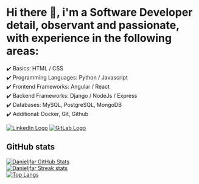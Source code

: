 # Hi there 👋, i'm a Software Developer detail, observant and passionate, with experience in the following areas:

✔️ Basics: HTML / CSS</br> 
✔️ Programming Languages: Python / Javascript</br> 
✔️ Frontend Frameworks: Angular / React</br> 
✔️ Backend Frameworks: Django / NodeJs / Express</br> 
✔️ Databases: MySQL, PostgreSQL, MongoDB</br> 
✔️ Additional: Docker, Git, Github</br> 

[![LinkedIn Logo](https://img.shields.io/badge/LinkedIn-0077B5?style=for-the-badge&logo=linkedin&logoColor=white)](https://www.linkedin.com/in/danjfar/)
[![GitLab Logo](https://img.shields.io/badge/GitLab-330F63?style=for-the-badge&logo=gitlab&logoColor=white)](https://gitlab.com/d.98.jose)

## GitHub stats

[![Danieljfar GitHub Stats](https://github-readme-stats.vercel.app/api?username=danieljfar&include_all_commits=true&count_private=true&show_icons=true&theme=radical)](https://github.com/danieljfar)
<br/>
[![Danieljfar Streak stats](https://github-readme-streak-stats.herokuapp.com/?user=danieljfar&theme=radical&hide_border=false)](https://github.com/danieljfar)
<br/>
[![Top Langs](https://github-readme-stats.vercel.app/api/top-langs/?username=danieljfar&layout=compact&theme=radical)](https://github.com/danieljfar)
